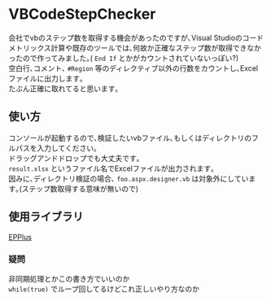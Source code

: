 # VBCodeStepChecker
会社でvbのステップ数を取得する機会があったのですが､Visual Studioのコードメトリックス計算や既存のツールでは､何故か正確なステップ数が取得できなかったので作ってみました｡( `End If` とかがカウントされていないっぽい?)  
空白行､コメント､ `#Region` 等のディレクティブ以外の行数をカウントし､Excelファイルに出力します｡  
たぶん正確に取れてると思います｡

## 使い方  
コンソールが起動するので､検証したいvbファイル､もしくはディレクトリのフルパスを入力してください｡  
ドラッグアンドドロップでも大丈夫です｡  
`result.xlsx` というファイル名でExcelファイルが出力されます｡  
因みに､ディレクトリ検証の場合､ `foo.aspx.designer.vb` は対象外にしています｡(ステップ数取得する意味が無いので)  

## 使用ライブラリ
[EPPlus](http://epplus.codeplex.com/ "EPPlus")

### 疑問
非同期処理とかこの書き方でいいのか  
`while(true)` でループ回してるけどこれ正しいやり方なのか
